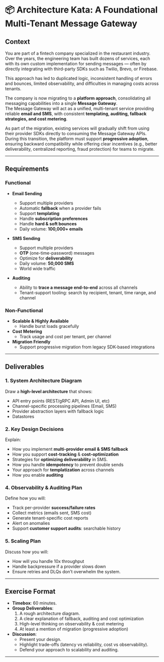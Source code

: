# 📦 Architecture Kata: A Foundational Multi-Tenant Message Gateway

## Context

You are part of a fintech company specialized in the restaurant industry.  
Over the years, the engineering team has built dozens of services, each with its own 
custom implementation for sending messages — often by directly integrating with third-party 
SDKs such as Twilio, Brevo, or Firebase.  

This approach has led to duplicated logic, inconsistent handling of errors and bounces, 
limited observability, and difficulties in managing costs across tenants.  

The company is now migrating to a **platform approach**, consolidating all messaging 
capabilities into a single **Message Gateway**.  
The Message Gateway will act as a unified, multi-tenant service providing reliable 
**email and SMS**, with consistent **templating, auditing, 
fallback strategies, and cost metering**.  

As part of the migration, existing services will gradually shift from using their 
provider SDKs directly to consuming the Message Gateway APIs. During this transition, 
the platform must support **progressive adoption**, ensuring backward compatibility 
while offering clear incentives (e.g., better deliverability, centralized reporting, 
fraud protection) for teams to migrate.

---

## Requirements

### Functional
- **Email Sending**
  - Support multiple providers
  - Automatic **fallback** when a provider fails
  - Support **templating**
  - Handle **subscription preferences**
  - Handle **hard & soft bounces**
  - Daily volume: **100,000+ emails**

- **SMS Sending**
  - Support multiple providers
  - **OTP** (one-time-password) messages
  - Optimize for **deliverability** 
  - Daily volume: **50,000 SMS**
  - World wide traffic

- **Auditing**
  - Ability to **trace a message end-to-end** across all channels
  - Tenant-support tooling: search by recipient, tenant, time range, and channel

### Non-Functional
- **Scalable & Highly Available**
  - Handle burst loads gracefully
- **Cost Metering**
  - Track usage and cost per tenant, per channel
- **Migration Friendly**
  - Support progressive migration from legacy SDK-based integrations

---

## Deliverables

### 1. System Architecture Diagram
Draw a **high-level architecture** that shows:
- API entry points (REST/gRPC API, Admin UI, etc)
- Channel-specific processing pipelines (Email, SMS)
- Provider abstraction layers with fallback logic
- Datastores

### 2. Key Design Decisions
Explain:
- How you implement **multi-provider email & SMS fallback**
- How you support **cost-tracking** & **cost-optimization**
- Strategies for **optimizing deliverability** in SMS.
- How you handle **idempotency** to prevent double sends
- Your approach for **templatization** across channels
- How you enable **auditing**

### 4. Observability & Auditing Plan
Define how you will:
- Track per-provider **success/failure rates**
- Collect metrics (emails sent, SMS cost)
- Generate tenant-specific cost reports
- Alert on anomalies
- Support **customer support audits**: searchable history

### 5. Scaling Plan
Discuss how you will:
- How will you handle 10x throughput
- Handle backpressure if a provider slows down
- Ensure retries and DLQs don’t overwhelm the system.

---

## Exercise Format
- **Timebox**: 60 minutes.
- **Group Deliverables**:
  1. A rough architecture diagram.
  2. A clear explanation of fallback, auditing and cost optimization
  3. High-level thinking on observability & cost metering
  4. At least a mention of migration (progressive adoption)
- **Discussion**:
  - Present your design.
  - Highlight trade-offs (latency vs reliability, cost vs observability).
  - Defend your approach to scalability and auditing.

---

